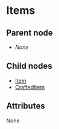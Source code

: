 # Items

## Parent node
- *None*

## Child nodes
- [Item](Item)
- [CraftedItem](CraftedItem)

## Attributes
None